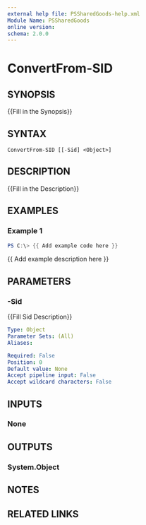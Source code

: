 ```yaml
---
external help file: PSSharedGoods-help.xml
Module Name: PSSharedGoods
online version:
schema: 2.0.0
---
```


# ConvertFrom-SID

## SYNOPSIS
{{Fill in the Synopsis}}

## SYNTAX

```
ConvertFrom-SID [[-Sid] <Object>]
```

## DESCRIPTION
{{Fill in the Description}}

## EXAMPLES

### Example 1
```powershell
PS C:\> {{ Add example code here }}
```

{{ Add example description here }}

## PARAMETERS

### -Sid
{{Fill Sid Description}}

```yaml
Type: Object
Parameter Sets: (All)
Aliases:

Required: False
Position: 0
Default value: None
Accept pipeline input: False
Accept wildcard characters: False
```

## INPUTS

### None

## OUTPUTS

### System.Object
## NOTES

## RELATED LINKS
